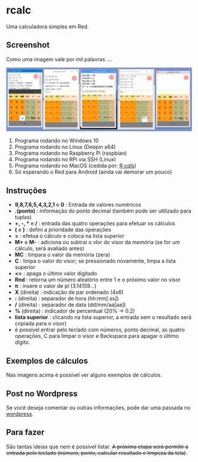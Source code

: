 # rcalc
Uma calculadora simples em Red.

## Screenshot
Como uma imagem vale por mil palavras ....

![rcalc](rcalc.png)

1. Programa rodando no Windows 10
2. Programa rodando no Linux (Deepin x64)
3. Programa rodando no Raspberry Pi (raspbian)
4. Programa rodando no RPi via SSH (Linux)
5. Programa rodando no MacOS (cedida por: [R cqls](https://github.com/rcqls))
6. Só esperando o Red para Android (ainda vai demorar um pouco)

## Instruções

- __9,8,7,6,5,4,3,2,1__ e __0__ : Entrada de valores numéricos
- __.(ponto)__ : informação do ponto decimal (também pode ser utilizado para tuplas)
- __+, -, *__ e __/__ : entrada das quatro operações para efetuar os cálculos
- __(__ e __)__ : defini a prioridade das operações
- __=__ : efetua o cálculo e coloca na lista superior
- __M+__ e __M-__ : adiciona ou subtrai o vlor do visor da memória (se for um cálculo, será avaliado antes)
- __MC__ : limpara o valor da memória (zera)
- __C__ : limpa o valor do visor; se pressionado novamente, limpa a lista superior
- __<=__ : apaga o último valor digitado
- __Rnd__ : retorna um número aleatório entre 1 e o próximo valor no visor
- __π__ : insere o valor de pi (3.14159...)
- __X__ (direita) : indicação de par ordenado (4x6)
- __:__ (direita) : separador de hora (hh:mm[:ss])
- __/__ (direita) : separador de data (dd/mm/aa[aa])
- __%__ (direita) : indicador de percentual (20% -> 0.2)
- __lista superior__ : clicando na lista superior, a entrada sem o resultado será copiada para o visor)
- é possível entrar pelo teclado com números, ponto decimal, as quatro operações, C para limpar o visor e Backspace para apagar o último dígito.

## Exemplos de cálculos

Nas imagens acima é possível ver alguns exemplos de cálculos.

## Post no Wordpress

Se você deseja comentar ou outras informações, pode dar uma passada no [wordpress](https://fotomix.wordpress.com/2019/03/31/calculadora-red-gui-o-mais-dificil-e-saber-quando-parar/).

## Para fazer

São tantas ideias que nem é possível listar. ~~A próxima etapa será permitir a entrada pelo teclado (número, ponto, calcular resultado e limpeza da tela)~~. 
